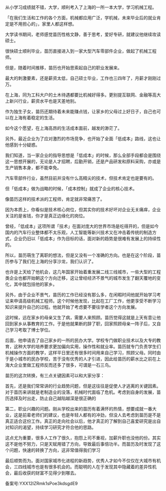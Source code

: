 从小学习成绩就不错，大学，顺利考入了上海的一所一本大学，学习机械工程。

「在我们生活和工作的各个方面，机械都应用广泛，学机械，未来毕业后的就业肯定是不用担心的」，家里人都这样想。

大学读书期间，老师感觉苗历性格文静，善于思考，爱好专研，就建议他继续攻读硕士。

很快硕士顺利毕业，苗历直接进入到一家大型汽车零部件企业，做起了机械工程师。

但是，随着时间推移，苗历也开始思索起自己的职业发展来。

最大的刺激要素，还是薪资太低，自己硕士毕业，工作也三四年了，月薪才刚刚过万。

在上海，同为工科大户的土木待遇都要比机械好得多。更别提互联网、金融等高大上新兴行业，薪资水平也是天差地别。

作为独生子女，苗历还期待着未来能赚点钱，让家乡的父母过上好日子，自己也可以在上海有着稳定的生活。

如今这个愿望，在上海高昂的生活成本面前，越发的渺茫了。

另外，最近企业为了应对激烈的市场竞争，也开始了全面「低成本」路线，这也让他感到十分疑惑。

我们知道，当一家企业的指导思想是「低成本」的时候，那么全部手段都会是围绕这一思想开展的，无论是人才招聘，后勤开销，还是产品研发和原料采购，亦或是生产销售本身，都不能幸免。

汽车零部件行业，虽然目前并没有什么高精尖的技术，但技术肯定也是要有的。

但「低成本」做为战略的时候，「成本控制」就成了企业的核心技术。

像苗历这样的技术派的工程师，肯定就非常痛苦了。

因为本质上，你看似是技术核心岗位，但其实你的技术好坏对企业无关痛痒，企业关注的是省钱，你才是真正边缘化的岗位。

曾经，「低成本」这项所谓「技术」在面对庞大的世界市场是吃得开的，但是如今国内的汽车行业整体都不太乐观，人工智能等新兴技术又在冲击着传统的制造方式，企业仍旧以「低成本」作为目标的话，面对新的趋势是很难有发展上的持续性的。

所以，苗历萌生了离职的想法，但是又没有一个准确的方向。也是在这个阶段，苗历参与了我们在上海的分享沙龙，我们认识了。

也许是上天给了他机会，这几年国家开始着重发展二线三线城市，一些大型的工程类企业也都开始朝这个方向迁移，这让曾经经济不景气的城市发生了翻天覆地的变化，其中就包括他的家乡。

另外，由于企业不景气，苗历的工作已经没有那么多，在闲暇时间他就开始学习考证来申请高级机械工程师。这个时候他发现，比起在工厂工作，他更享受不断学习知识来提升自己的过程。他就开始了考虑要不要往学者这个方向发展。

这时候，远在家乡的母亲又生了病，需要人来照顾。苗历觉得这就是上天有意让他回到家乡从事教育的工作。于是他就果断的辞了职，回家照顾母亲一阵子后，又自己学习考取了博士学位。

后面，他申请去了自己家乡的一所的民办大学。学校专门做职业技术以及大专的教育，这种大学的培养要求更加偏向实用，操作性和就业率。苗历就专门负责学生们机械操作方面的教学，这样平日里还有很多时间用来自己学习，照顾父母。同时由于是小城市的民办学校，苦于没有优秀的人才引进，因此给苗历的薪水比之前在上海大企业里做工程师反而还多了很多，可谓是一石三鸟。

苗历的这次转换，有三点关键因素可以和大家分享：

首先，还是我们常常讲的行业趋势问题，但是这往往是促使人才逃离的关键因素。对于苗历来讲就是老制造业的没落，机械时代面临了危机。考虑到自身的发展，苗历选择及时出走，防止自己越陷越深是很正确的

第二，职业兴趣的问题。刚从学校出来的苗历有着满怀的热情，想要成就一番大业，这是前辈老师们的建议，也是年轻人都有的冲劲，但没人去考虑到苗历是不是真正适合这份工作。真正的走向社会以后，他才真正的了解到自己喜爱研究是出自对知识的渴望，持续学习研究才符合他的思路。

这点尤为重要，很多人工作了很久，抱怨上司不重视，加薪升职也没他的份。其实这不是他不努力，只是天赋用错了方向，导致最后事倍功半。而苗历及时发现了这个问题，快速的转换了方向，这非常值得我们学习

最后顺势而为。面对国家城市化进程的新趋势，优秀人才如今不仅仅在大城市有机会，三四线城市也是有很多机会的。而聪明的人在于发现其中隐藏着的差异性机会，最后收获的财富不见得少到哪去。

备案号:YXX12lZRmk1sPoe3kdsgdE9